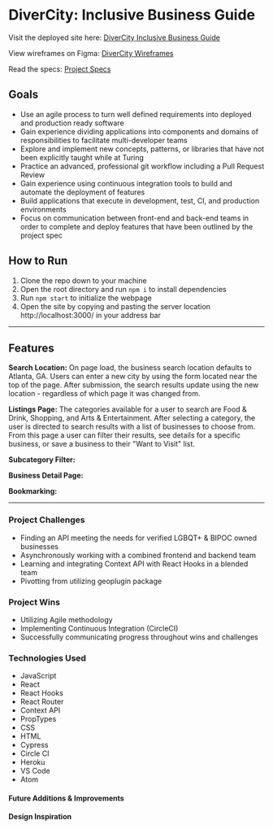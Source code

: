 # DiverCity: Inclusive Business Guide

<!-- Short, 3-4 sentence description here. -->

Visit the deployed site here: [DiverCity Inclusive Business Guide](https://divercity-guide.herokuapp.com/)

View wireframes on Figma: [DiverCity Wireframes](https://www.figma.com/file/SQRw2Z6wwgakXw99JE2BJE/DiverCity%3A-Inclusive-Business-Guide?node-id=0%3A1)

Read the specs: [Project Specs](https://mod4.turing.edu/projects/capstone/)

## Goals

- Use an agile process to turn well defined requirements into deployed and production ready software
- Gain experience dividing applications into components and domains of responsibilities to facilitate multi-developer teams
- Explore and implement new concepts, patterns, or libraries that have not been explicitly taught while at Turing
- Practice an advanced, professional git workflow including a Pull Request Review
- Gain experience using continuous integration tools to build and automate the deployment of features
- Build applications that execute in development, test, CI, and production environments
- Focus on communication between front-end and back-end teams in order to complete and deploy features that have been outlined by the project spec

## How to Run

1. Clone the repo down to your machine
3. Open the root directory and run `npm i` to install dependencies
4. Run `npm start` to initialize the webpage
5. Open the site by copying and pasting the server location http://localhost:3000/ in your address bar

---

## Features

**Search Location:**
On page load, the business search location defaults to Atlanta, GA. Users can enter a new city by using the form located near the top of the page. After submission, the search results update using the new location - regardless of which page it was changed from.

**Listings Page:**
The categories available for a user to search are Food & Drink, Shopping, and Arts & Entertainment. After selecting a category, the user is directed to search results with a list of businesses to choose from. From this page a user can filter their results, see details for a specific business, or save a business to their "Want to Visit" list. 

**Subcategory Filter:**
<!-- Description here. -->

**Business Detail Page:**
<!-- Description here. -->

**Bookmarking:**
<!-- Description here. -->

---

### Project Challenges
- Finding an API meeting the needs for verified LGBQT+ & BIPOC owned businesses
- Asynchronously working with a combined frontend and backend team 
- Learning and integrating Context API with React Hooks in a blended team
- Pivotting from utilizing geoplugin package 

### Project Wins
- Utilizing Agile methodology 
- Implementing Continuous Integration (CircleCI)
- Successfully communicating progress throughout wins and challenges

### Technologies Used
- JavaScript
- React
- React Hooks
- React Router
- Context API
- PropTypes
- CSS
- HTML
- Cypress
- Circle CI
- Heroku
- VS Code
- Atom

#### Future Additions & Improvements
<!-- List here. -->

#### Design Inspiration
<!-- List here. -->